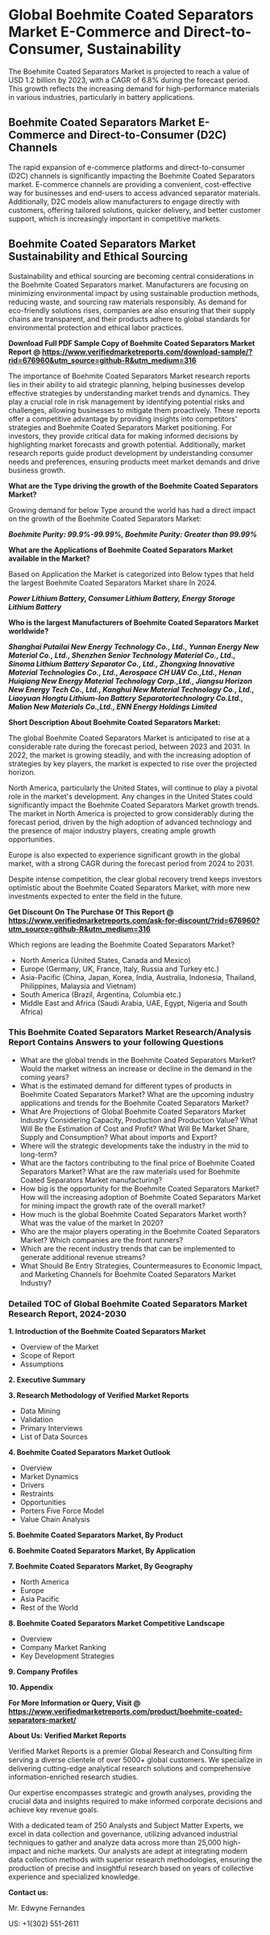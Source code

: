 <h1>Global Boehmite Coated Separators Market E-Commerce and Direct-to-Consumer, Sustainability</h1><p class=""><p>The Boehmite Coated Separators Market is projected to reach a value of USD 1.2 billion by 2023, with a CAGR of 6.8% during the forecast period. This growth reflects the increasing demand for high-performance materials in various industries, particularly in battery applications.</p><h2>Boehmite Coated Separators Market E-Commerce and Direct-to-Consumer (D2C) Channels</h2><p>The rapid expansion of e-commerce platforms and direct-to-consumer (D2C) channels is significantly impacting the Boehmite Coated Separators market. E-commerce channels are providing a convenient, cost-effective way for businesses and end-users to access advanced separator materials. Additionally, D2C models allow manufacturers to engage directly with customers, offering tailored solutions, quicker delivery, and better customer support, which is increasingly important in competitive markets.</p><h2>Boehmite Coated Separators Market Sustainability and Ethical Sourcing</h2><p>Sustainability and ethical sourcing are becoming central considerations in the Boehmite Coated Separators market. Manufacturers are focusing on minimizing environmental impact by using sustainable production methods, reducing waste, and sourcing raw materials responsibly. As demand for eco-friendly solutions rises, companies are also ensuring that their supply chains are transparent, and their products adhere to global standards for environmental protection and ethical labor practices.</p></p><p class=""><strong>Download Full PDF Sample Copy of Boehmite Coated Separators Market Report @ <a href="https://www.verifiedmarketreports.com/download-sample/?rid=676960&utm_source=github-R&utm_medium=316" target="_blank">https://www.verifiedmarketreports.com/download-sample/?rid=676960&utm_source=github-R&utm_medium=316</a></strong></p><p>The importance of&nbsp;Boehmite Coated Separators Market research reports lies in their ability to aid strategic planning, helping businesses develop effective strategies by understanding market trends and dynamics. They play a crucial role in risk management by identifying potential risks and challenges, allowing businesses to mitigate them proactively. These reports offer a competitive advantage by providing insights into competitors' strategies and Boehmite Coated Separators Market positioning. For investors, they provide critical data for making informed decisions by highlighting market forecasts and growth potential. Additionally, market research reports guide product development by understanding consumer needs and preferences, ensuring products meet market demands and drive business growth.</p><p><strong>What are the&nbsp;Type driving the growth of the Boehmite Coated Separators Market?</strong></p><p id="" class="">Growing demand for below Type around the world has had a direct impact on the growth of the Boehmite Coated Separators Market:</p><p class=""><em><strong>Boehmite Purity: 99.9%-99.99%, Boehmite Purity: Greater than 99.99%</strong></em></p><p class=""><strong>What are the&nbsp;Applications&nbsp;of Boehmite Coated Separators Market available in the Market?</strong></p><p id="" class="">Based on Application the Market is categorized into Below types that held the largest Boehmite Coated Separators Market share In 2024.</p><p class=""><em><strong>Power Lithium Battery, Consumer Lithium Battery, Energy Storage Lithium Battery</strong></em></p><p class=""><strong>Who is the largest Manufacturers of Boehmite Coated Separators Market worldwide?</strong></p><p><em><strong>Shanghai Putailai New Energy Technology Co., Ltd., Yunnan Energy New Material Co., Ltd., Shenzhen Senior Technology Material Co., Ltd., Sinoma Lithium Battery Separator Co., Ltd., Zhongxing Innovative Material Technologies Co., Ltd., Aerospace CH UAV Co.,Ltd., Henan Huiqiang New Energy Material Technology Corp.,Ltd., Jiangsu Horizon New Energy Tech Co., Ltd., Kanghui New Material Technology Co., Ltd., Liaoyuan Hongtu Lithium-Ion Battery Separatortechnologry Co.Ltd., Malion New Materials Co.,Ltd., ENN Energy Holdings Limited</strong></em></p><p id="" class=""><strong>Short Description About Boehmite Coated Separators Market:</strong></p><p>The global Boehmite Coated Separators Market is anticipated to rise at a considerable rate during the forecast period, between 2023 and 2031. In 2022, the market is growing steadily, and with the increasing adoption of strategies by key players, the market is expected to rise over the projected horizon.</p><p>North America, particularly the United States, will continue to play a pivotal role in the market's development. Any changes in the United States could significantly impact the Boehmite Coated Separators Market growth trends. The market in North America is projected to grow considerably during the forecast period, driven by the high adoption of advanced technology and the presence of major industry players, creating ample growth opportunities.</p><p>Europe is also expected to experience significant growth in the global market, with a strong CAGR during the forecast period from 2024 to 2031.</p><p>Despite intense competition, the clear global recovery trend keeps investors optimistic about the Boehmite Coated Separators Market, with more new investments expected to enter the field in the future.</p><p id="" class=""><strong>Get Discount On The Purchase Of This Report @ <a href="https://www.verifiedmarketreports.com/ask-for-discount/?rid=676960?utm_source=github-R&utm_medium=316" target="_blank">https://www.verifiedmarketreports.com/ask-for-discount/?rid=676960?utm_source=github-R&utm_medium=316</a></strong></p><p class="">Which regions are leading the Boehmite Coated Separators Market?</p><ul><li>North America (United States, Canada and Mexico)</li><li>Europe (Germany, UK, France, Italy, Russia and Turkey etc.)</li><li>Asia-Pacific (China, Japan, Korea, India, Australia, Indonesia, Thailand, Philippines, Malaysia and Vietnam)</li><li>South America (Brazil, Argentina, Columbia etc.)</li><li>Middle East and Africa (Saudi Arabia, UAE, Egypt, Nigeria and South Africa)</li></ul><h3 id="" class="">This Boehmite Coated Separators Market Research/Analysis Report Contains Answers to your following Questions</h3><ul><li>What are the global trends in the Boehmite Coated Separators Market? Would the market witness an increase or decline in the demand in the coming years?</li><li>What is the estimated demand for different types of products in Boehmite Coated Separators Market? What are the upcoming industry applications and trends for the Boehmite Coated Separators Market?</li><li>What Are Projections of Global Boehmite Coated Separators Market Industry Considering Capacity, Production and Production Value? What Will Be the Estimation of Cost and Profit? What Will Be Market Share, Supply and Consumption? What about imports and Export?</li><li>Where will the strategic developments take the industry in the mid to long-term?</li><li>What are the factors contributing to the final price of Boehmite Coated Separators Market? What are the raw materials used for Boehmite Coated Separators Market manufacturing?</li><li>How big is the opportunity for the Boehmite Coated Separators Market? How will the increasing adoption of Boehmite Coated Separators Market for mining impact the growth rate of the overall market?</li><li>How much is the global Boehmite Coated Separators Market worth? What was the value of the market In 2020?</li><li>Who are the major players operating in the Boehmite Coated Separators Market? Which companies are the front runners?</li><li>Which are the recent industry trends that can be implemented to generate additional revenue streams?</li><li>What Should Be Entry Strategies, Countermeasures to Economic Impact, and Marketing Channels for Boehmite Coated Separators Market Industry?</li></ul><h3 id="" class="">Detailed TOC of Global Boehmite Coated Separators Market Research Report, 2024-2030</h3><p id="" class=""><strong>1. Introduction of the Boehmite Coated Separators Market</strong></p><ul><li>Overview of the Market</li><li>Scope of Report</li><li>Assumptions</li></ul><p id="" class=""><strong>2. Executive Summary</strong></p><p id="" class=""><strong>3. Research Methodology of Verified Market Reports</strong></p><ul><li>Data Mining</li><li>Validation</li><li>Primary Interviews</li><li>List of Data Sources</li></ul><p id="" class=""><strong>4. Boehmite Coated Separators Market Outlook</strong></p><ul><li>Overview</li><li>Market Dynamics</li><li>Drivers</li><li>Restraints</li><li>Opportunities</li><li>Porters Five Force Model</li><li>Value Chain Analysis</li></ul><p id="" class=""><strong>5. Boehmite Coated Separators Market, By Product</strong></p><p id="" class=""><strong>6. Boehmite Coated Separators Market, By Application</strong></p><p id="" class=""><strong>7. Boehmite Coated Separators Market, By Geography</strong></p><ul><li>North America</li><li>Europe</li><li>Asia Pacific</li><li>Rest of the World</li></ul><p id="" class=""><strong>8. Boehmite Coated Separators Market Competitive Landscape</strong></p><ul><li>Overview</li><li>Company Market Ranking</li><li>Key Development Strategies</li></ul><p id="" class=""><strong>9. Company Profiles</strong></p><p id="" class=""><strong>10. Appendix</strong></p><p id="" class=""><strong>For More Information or Query, Visit @ <a href="https://www.verifiedmarketreports.com/product/boehmite-coated-separators-market/" target="_blank">https://www.verifiedmarketreports.com/product/boehmite-coated-separators-market/</a></strong></p><p id="" class=""><strong>About Us: Verified Market Reports</strong></p><p id="" class="">Verified Market Reports is a premier Global Research and Consulting firm serving a diverse clientele of over 5000+ global customers. We specialize in delivering cutting-edge analytical research solutions and comprehensive information-enriched research studies.</p><p id="" class="">Our expertise encompasses strategic and growth analyses, providing the crucial data and insights required to make informed corporate decisions and achieve key revenue goals.</p><p id="" class="">With a dedicated team of 250 Analysts and Subject Matter Experts, we excel in data collection and governance, utilizing advanced industrial techniques to gather and analyze data across more than 25,000 high-impact and niche markets. Our analysts are adept at integrating modern data collection methods with superior research methodologies, ensuring the production of precise and insightful research based on years of collective experience and specialized knowledge.</p><p id="" class=""><strong>Contact us:</strong></p><p id="" class="">Mr. Edwyne Fernandes</p><p id="" class="">US: +1(302) 551-2611</p>
